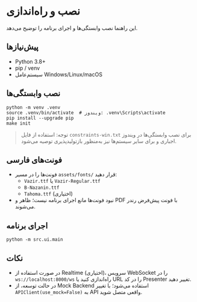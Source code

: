 # نصب و راه‌اندازی

این راهنما نصب وابستگی‌ها و اجرای برنامه را توضیح می‌دهد.

## پیش‌نیازها
- Python 3.8+
- pip / venv
- سیستم‌عامل Windows/Linux/macOS

## نصب وابستگی‌ها
```
python -m venv .venv
source .venv/bin/activate  # ویندوز: .venv\Scripts\activate
pip install --upgrade pip
make init
```

> توجه: استفاده از فایل `constraints-win.txt` برای نصب وابستگی‌ها در ویندوز اجباری و برای سایر سیستم‌ها نیز به‌منظور بازتولیدپذیری توصیه می‌شود.

## فونت‌های فارسی
- فونت‌ها را در مسیر `assets/fonts/` قرار دهید:
  - `Vazir.ttf` یا `Vazir-Regular.ttf`
  - `B-Nazanin.ttf`
  - `Tahoma.ttf` (اختیاری)
- نبود فونت‌ها مانع اجرای برنامه نیست؛ ظاهر و PDF با فونت پیش‌فرض رندر می‌شوند.

## اجرای برنامه
```
python -m src.ui.main
```

## نکات
- در صورت استفاده از Realtime (اختیاری)، سرویس WebSocket را در `ws://localhost:8000/ws` راه‌اندازی کنید یا URL را در کد Presenter تغییر دهید.
- در حالت توسعه، از Mock Backend استفاده می‌شود؛ با تغییر `APIClient(use_mock=False)` به API واقعی متصل شوید.

